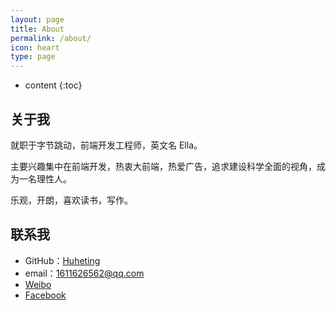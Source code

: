 ```yaml
---
layout: page
title: About
permalink: /about/
icon: heart
type: page
---
```


* content
{:toc}

## 关于我


就职于字节跳动，前端开发工程师，英文名 Ella。

主要兴趣集中在前端开发，热衷大前端，热爱广告，追求建设科学全面的视角，成为一名理性人。

乐观，开朗，喜欢读书，写作。


## 联系我

* GitHub：[Huheting](https://github.com/xiaohujiazi)
* email：1611626562@qq.com
* [Weibo](https://www.weibo.com/6622012918/profile?rightmod=1&wvr=6&mod=personinfo&is_all=1)
* [Facebook](https://www.facebook.com/profile.php?id=100030529303759&ref=bookmarks)

